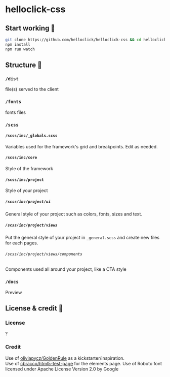 # helloclick-css

## Start working 🔨

```bash
git clone https://github.com/helloclick/helloclick-css && cd helloclick-css
npm install
npm run watch
```

## Structure 📁
### `/dist`
file(s) served to the client

### `/fonts`
fonts files

### `/scss`
#### `/scss/inc/_globals.scss`
Variables used for the framework's grid and breakpoints. Edit as needed.

#### `/scss/inc/core`
Style of the framework

#### `/scss/inc/project`
Style of your project
##### `/scss/inc/project/ui`
General style of your project such as colors, fonts, sizes and text.
##### `/scss/inc/project/views`
Put the general style of your project in `_general.scss` and create new files for each pages.
###### `/scss/inc/project/views/components`
Components used all around your project, like a CTA style


### `/docs`
Preview

## License & credit 📝
### License
?
### Credit
Use of [oliviapycz/GoldenRule](https://github.com/oliviapycz/GoldenRule) as a kickstarter/inspiration.  
Use of [cbracco/html5-test-page](http://github.com/cbracco/html5-test-page) for the elements page.
Use of Roboto font licensed under Apache License Version 2.0 by Google
